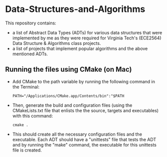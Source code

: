 # Data-Structures-and-Algorithms

This repository contains:

- a list of Abstract Data Types (ADTs) for various data structures that were implemented by me as they were required for Virginia Tech's (ECE2564) Data Structure &amp; Algorithms class projects.
- a list of projects that implement popular algorithms and the above mentioned ADTs.

## Running the files using CMake (on Mac)

- Add CMake to the path variable by running the following command in the Terminal:
  ```
  PATH="/Applications/CMake.app/Contents/bin":"$PATH
  ```
  
- Then, generate the build and configuration files (using the CMakeLists.txt file that enlists the the source, targets and executables) with this command:

  ```
  cmake .
  ```
  
- This should create all the necessary configuration files and the executable. Each ADT should have a "unittests" file that tests the ADT and by running the "make" command, the executable for this unittests file is created.
